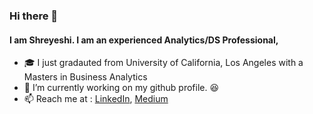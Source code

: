 ### Hi there 👋


#### I am Shreyeshi. I am an experienced Analytics/DS Professional,  

- :mortar_board: I just gradauted from University of California, Los Angeles with a Masters in Business Analytics
- 🔭 I’m currently working on my github profile. :laughing:
- :mailbox: Reach me at : [LinkedIn](https://www.linkedin.com/in/sshreyeshi/), [Medium](https://medium.com/@sshreyeshi) 
